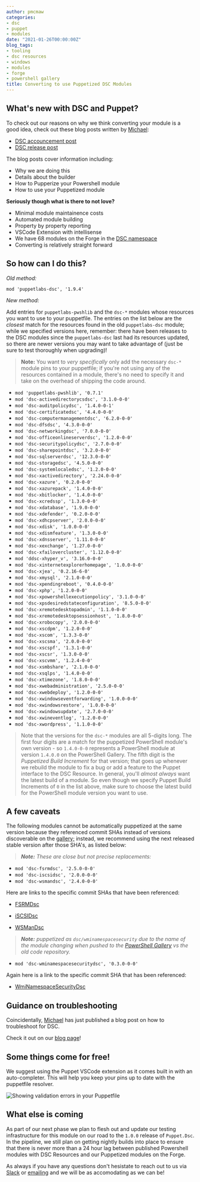```yaml
---
author: pmcmaw
categories:
- dsc
- puppet
- modules
date: "2021-01-26T00:00:00Z"
blog_tags:
- tooling
- dsc resources
- windows
- modules
- forge
- powershell gallery
title: Converting to use Puppetized DSC Modules
---
```


## What's new with DSC and Puppet?

To check out our reasons on why we think converting your module is a good idea, check out these blog posts written by [Michael][mlombardi]:

- [DSC accouncement post][dsc_accouncement]
- [DSC release post][dsc_release]

The blog posts cover information including:

- Why we are doing this
- Details about the builder
- How to Pupperize your Powershell module
- How to use your Puppetized module

**Seriously though what is there to not love?**

- Minimal module maintainence costs
- Automated module building
- Property by property reporting
- VSCode Extension with intellisense
- We have 68 modules on the Forge in the [DSC namespace][dsc-namespace]
- Converting is relatively straight forward

## So how can I do this?

*Old method:*

```puppet
mod 'puppetlabs-dsc', '1.9.4'
```

*New method:*

Add entries for `puppetlabs-pwshlib` and the `dsc-*` modules whose resources you want to use to your puppetfile.
The entries on the list below are the _closest_ match for the resources found in the old `puppetlabs-dsc` module; while we specified versions here, remember: there have been releases to the DSC modules since the `puppetlabs-dsc` last had its resources updated, so there are newer versions you may want to take advantage of (just be sure to test thoroughly when upgrading)!

> **Note:** You want to _very specifically_ only add the necessary `dsc-*` module pins to your puppetfile; if you're not using any of the resources contained in a module, there's no need to specify it and take on the overhead of shipping the code around.

- `mod 'puppetlabs-pwshlib', '0.7.1'`
- `mod 'dsc-activedirectorycsdsc', '3.1.0-0-0'`
- `mod 'dsc-auditpolicydsc', '1.4.0-0-1'`
- `mod 'dsc-certificatedsc', '4.4.0-0-0'`
- `mod 'dsc-computermanagementdsc', '6.2.0-0-0'`
- `mod 'dsc-dfsdsc', '4.3.0-0-0'`
- `mod 'dsc-networkingdsc', '7.0.0-0-0'`
- `mod 'dsc-officeonlineserverdsc', '1.2.0-0-0'`
- `mod 'dsc-securitypolicydsc', '2.7.0-0-0'`
- `mod 'dsc-sharepointdsc', '3.2.0-0-0'`
- `mod 'dsc-sqlserverdsc', '12.3.0-0-0'`
- `mod 'dsc-storagedsc', '4.5.0-0-0'`
- `mod 'dsc-systemlocaledsc', '1.2.0-0-0'`
- `mod 'dsc-xactivedirectory', '2.24.0-0-0'`
- `mod 'dsc-xazure', '0.2.0-0-0'`
- `mod 'dsc-xazurepack', '1.4.0-0-0'`
- `mod 'dsc-xbitlocker', '1.4.0-0-0'`
- `mod 'dsc-xcredssp', '1.3.0-0-0'`
- `mod 'dsc-xdatabase', '1.9.0-0-0'`
- `mod 'dsc-xdefender', '0.2.0-0-0'`
- `mod 'dsc-xdhcpserver', '2.0.0-0-0'`
- `mod 'dsc-xdisk', '1.0.0-0-0'`
- `mod 'dsc-xdismfeature', '1.3.0-0-0'`
- `mod 'dsc-xdnsserver', '1.11.0-0-0'`
- `mod 'dsc-xexchange', '1.27.0-0-0'`
- `mod 'dsc-xfailovercluster', '1.12.0-0-0'`
- `mod 'ddsc-xhyper_v', '3.16.0-0-0'`
- `mod 'dsc-xinternetexplorerhomepage', '1.0.0-0-0'`
- `mod 'dsc-xjea', '0.2.16-6-0'`
- `mod 'dsc-xmysql', '2.1.0-0-0'`
- `mod 'dsc-xpendingreboot', '0.4.0-0-0'`
- `mod 'dsc-xphp', '1.2.0-0-0'`
- `mod 'dsc-xpowershellexecutionpolicy', '3.1.0-0-0'`
- `mod 'dsc-xpsdesiredstateconfiguration', '8.5.0-0-0'`
- `mod 'dsc-xremotedesktopadmin', '1.1.0-0-0'`
- `mod 'dsc-xremotedesktopsessionhost', '1.8.0-0-0'`
- `mod 'dsc-xrobocopy', '2.0.0-0-0'`
- `mod 'dsc-xscdpm', '1.2.0-0-0'`
- `mod 'dsc-xscom', '1.3.3-0-0'`
- `mod 'dsc-xscsma', '2.0.0-0-0'`
- `mod 'dsc-xscspf', '1.3.1-0-0'`
- `mod 'dsc-xscsr', '1.3.0-0-0'`
- `mod 'dsc-xscvmm', '1.2.4-0-0'`
- `mod 'dsc-xsmbshare', '2.1.0-0-0'`
- `mod 'dsc-xsqlps', '1.4.0-0-0'`
- `mod 'dsc-xtimezone', '1.8.0-0-0'`
- `mod 'dsc-xwebadministration', '2.5.0-0-0'`
- `mod 'dsc-xwebdeploy', '1.2.0-0-0'`
- `mod 'dsc-xwindowseventforwarding', '1.0.0-0-0'`
- `mod 'dsc-xwindowsrestore', '1.0.0-0-0'`
- `mod 'dsc-xwindowsupdate', '2.7.0-0-0'`
- `mod 'dsc-xwineventlog', '1.2.0-0-0'`
- `mod 'dsc-xwordpress', '1.1.0-0-0'`

> Note that the versions for the `dsc-*` modules are all 5-digits long.
> The first four digits are a match for the puppetized PowerShell module's own version - so `1.4.0-0-0` represents a PowerShell module at version `1.4.0.0` on the PowerShell Gallery.
> The fifth digit is the _Puppetized Build Increment_ for that version; that goes up whenever we rebuild the module to fix a bug or add a feature to the Puppet interface to the DSC Resource.
> In general, you'll _almost always_ want the latest build of a module.
> So even though we specify Puppet Build Increments of `0` in the list above, make sure to choose the latest build for the PowerShell module version you want to use.

## A few caveats

The following modules cannot be automatically puppetized at the same version because they referenced commit SHAs instead of versions discoverable on the [gallery;][psgallery]
instead, we recommend using the next released stable version after those SHA's, as listed below:

>_**Note:** These are close but not precise replacements:_

- `mod 'dsc-fsrmdsc', '2.5.0-0-0'`
- `mod 'dsc-iscsidsc', '2.0.0-0-0'`
- `mod 'dsc-wsmandsc', '2.4.0-0-0'`

Here are links to the specific commit SHAs that have been referenced:

- [FSRMDsc][fsrmdsc]

- [iSCSIDsc][iscsidsc]

- [WSManDsc][wsmandsc]

>_**Note:** puppetized as `dsc/wminamespacesecurity` due to the name of the module changing when pushed to the [PowerShell Gallery][psgallery] vs the old code repository._

- `mod 'dsc-wminamespacesecuritydsc', '0.3.0-0-0'`

Again here is a link to the specific commit SHA that has been referenced:

- [WmiNamespaceSecurityDsc][wmiNamespaceSecurityDsc]

## Guidance on troubleshooting

Coincidentally, [Michael][mlombardi] has just published a blog post on how to troubleshoot for DSC.

Check it out on our [blog page][blog-page]!

## Some things come for free!

We suggest using the Puppet VSCode extension as it comes built in with an auto-completer. This will help you keep your pins up to date with the puppetfile resolver.

![Showing validation errors in your Puppetfile](/devx/assets/2021-01-26-converting-dsc-modules/puppetfile-resolver.gif)

## What else is coming

As part of our next phase we plan to flesh out and update our testing infrastructure for this module on our road to the `1.0.0` release of `Puppet.Dsc`.
In the pipeline, we still plan on getting nightly builds into place to ensure that there is never more than a 24 hour lag between published Powershell modules with DSC Resources and our Puppetized modules on the Forge.

As always if you have any questions don't hesistate to reach out to us via [Slack][puppet-slack] or [emailing][dsc-email] and we will be as accomodating as we can be!

[blog-page]: https://puppetlabs.github.io/iac/
[dsc-email]: mailto:dsc@puppet.com
[dsc_accouncement]: https://puppetlabs.github.io/iac/news/roadmap/2020/03/30/dsc-announcement.html
[dsc-namespace]: https://forge.puppet.com/dsc
[dsc_release]: https://puppetlabs.github.io/iac/news/roadmap/2020/09/21/dsc-release.html
[fsrmdsc]: https://github.com/dsccommunity/FSRMDsc/commit/8945f610fa9a6f7f920260abf4e50d91db25bac0
[iscsidsc]: https://github.com/dsccommunity/iSCSIDsc/commit/2208ad24a0cc0a85ce19fb377e72fbc21d366587
[mlombardi]: https://github.com/michaeltlombardi
[puppet-slack]: https://slack.puppet.com/
[psgallery]: https://www.powershellgallery.com
[wsmandsc]: https://github.com/dsccommunity/wsmandsc/commit/1aa6400e7ffa1932505bf9904a7ce9e147af9c45
[wmiNamespaceSecurityDsc]: https://github.com/PowerShell/WmiNamespaceSecurityDsc/commit/d49daa4c18f12aabf32fd60631d927c6d276a453
